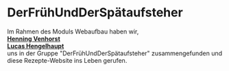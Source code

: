 # DerFrühUndDerSpätaufsteher

Im Rahmen des Moduls Webaufbau haben wir, <br>
**[Henning Venhorst](https://git.ai.fh-erfurt.de/he5102ve)** <br>
**[Lucas Hengelhaupt](https://git.ai.fh-erfurt.de/lu7683he)** <br>
uns in der Gruppe "DerFrühUndDerSpätaufsteher" zusammengefunden und diese Rezepte-Website ins Leben gerufen.
<br>
